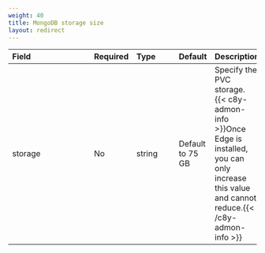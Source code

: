 ```yaml
---
weight: 40
title: MongoDB storage size
layout: redirect
---
```


|<div style="width:150px">Field</div>|Required|<div style="width:70px">Type</div>|Default|Description|
|:---|:---|:---|:---|:---|
|storage|No|string|Default to 75 GB|Specify the PVC storage.<br>{{< c8y-admon-info >}}Once Edge is installed, you can only increase this value and cannot reduce.{{< /c8y-admon-info >}}
